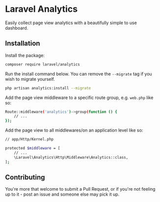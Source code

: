 # Laravel Analytics

Easily collect page view analytics with a beautifully simple to use dashboard.

## Installation

Install the package:

```bash
composer require laravel/analytics
```

Run the install command below. You can remove the `--migrate` tag if you wish to migrate yourself.

```bash
php artisan analytics:install --migrate
```

Add the page view middleware to a specific route group, e.g. `web.php` like so:

```bash
Route::middleware('analytics')->group(function () {
    // ...
});
```

Add the page view to all middlewares/on an application level like so:

```bash
// app/Http/Kernel.php

protected $middleware = [
    // ...
    \Laravel\Analytics\Http\Middleware\Analytics::class,
];
```

## Contributing

You're more that welcome to submit a Pull Request, or if you're not feeling up to it - post an issue and someone else may pick it up.
